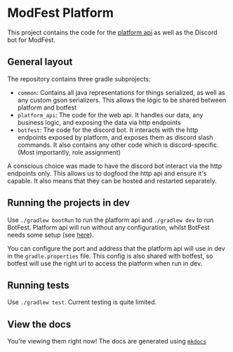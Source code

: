 # ModFest Platform
This project contains the code for the [platform api](https://platform.modfest.net/) as well as the Discord bot
for ModFest. 

## General layout
The repository contains three gradle subprojects:

 * `common`: Contains all java representations for things serialized, as well as any custom gson serializers.
  This allows the logic to be shared between platform and botfest
 * `platform_api`: The code for the web api. It handles our data, any business logic, and exposing the data via http 
  endpoints
 * `botfest`: The code for the discord bot. It interacts with the http endpoints exposed by platform, and exposes
  them as discord slash commands. It also contains any other code which is discord-specific. (Most importantly, role
  assignment)

A conscious choice was made to have the discord bot interact via the http endpoints only. This allows us to dogfood
the http api and ensure it's capable. It also means that they can be hosted and restarted separately.

## Running the projects in dev
Use `./gradlew bootRun` to run the platform api and `./gradlew dev` to run BotFest.
Platform api will run without any configuration, whilst BotFest needs some setup (see [here](./botfest/about.md#dev-env)).

You can configure the port and address that the platform api will use in dev in the `gradle.properties` file. This
config is also shared with botfest, so botfest will use the right url to access the platform when run in dev.

## Running tests
Use `./gradlew test`. Current testing is quite limited.

## View the docs
You're viewing them right now! The docs are generated using [`mkdocs`](<https://www.mkdocs.org/>)
